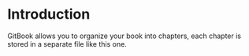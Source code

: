 # Introduction 

GitBook allows you to organize your book into chapters, each chapter is stored in a separate file like this one.


